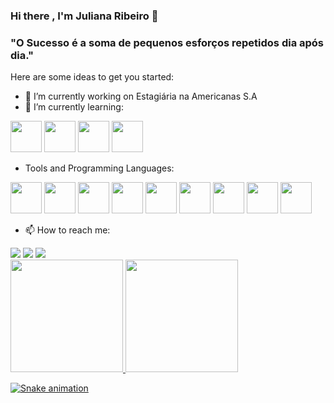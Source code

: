 ### Hi there , I'm Juliana Ribeiro 👋

###  "O Sucesso é a soma de pequenos esforços repetidos dia após dia."

Here are some ideas to get you started:

- 🔭 I’m currently working on Estagiária na Americanas S.A
- 🌱 I’m currently learning:

<img src="https://cdn.jsdelivr.net/gh/devicons/devicon/icons/javascript/javascript-original.svg" width="50"/>

<img src="https://cdn.jsdelivr.net/gh/devicons/devicon/icons/jest/jest-plain.svg" width="50"/>

<img src="https://cdn.jsdelivr.net/gh/devicons/devicon/icons/react/react-original-wordmark.svg" width="50"/> 

<img src="https://cdn.jsdelivr.net/gh/devicons/devicon/icons/typescript/typescript-original.svg" width="50"/>
          
               
- Tools and Programming Languages:

<img src="https://cdn.jsdelivr.net/gh/devicons/devicon/icons/c/c-original.svg" width="50"/>    <img src="https://cdn.jsdelivr.net/gh/devicons/devicon/icons/django/django-plain-wordmark.svg" width="50"/>    <img src="https://cdn.jsdelivr.net/gh/devicons/devicon/icons/illustrator/illustrator-plain.svg" width="50"/>    <img src="https://cdn.jsdelivr.net/gh/devicons/devicon/icons/intellij/intellij-original-wordmark.svg" width="50"/>    <img src="https://cdn.jsdelivr.net/gh/devicons/devicon/icons/java/java-original-wordmark.svg" width="50"/>    <img src="https://cdn.jsdelivr.net/gh/devicons/devicon/icons/jira/jira-original-wordmark.svg" width="50"/>    <img src="https://cdn.jsdelivr.net/gh/devicons/devicon/icons/linux/linux-original.svg" width="50"/>    <img src="https://cdn.jsdelivr.net/gh/devicons/devicon/icons/postgresql/postgresql-original-wordmark.svg" width="50"/>    <img src="https://cdn.jsdelivr.net/gh/devicons/devicon/icons/vscode/vscode-original-wordmark.svg" width="50"/>
          

- 📫 How to reach me: 
<div> 
<a href="https://instagram.com/jubsribs" target="_blank"><img src="https://img.shields.io/badge/-Instagram-%23E4405F?style=for-the-badge&logo=instagram&logoColor=white" target="_blank"></a>
<a href = "mailto:contato@julianacrispina"><img src="https://img.shields.io/badge/Gmail-D14836?style=for-the-badge&logo=gmail&logoColor=white" target="_blank"></a>
<a href="https://www.linkedin.com/in/juliana-ribeiro-577658231" target="_blank"><img src="https://img.shields.io/badge/-LinkedIn-%230077B5?style=for-the-badge&logo=linkedin&logoColor=white" target="_blank"></a> 
</div> 


<div>
<a href="https://github.com/jubsribs">
<img height="180em" src="https://github-readme-stats.vercel.app/api/top-langs/?username=jubsribs&layout=compact&langs_count=7&theme=dracula"/>
<img height="180em" src="https://github-readme-stats.vercel.app/api?username=jubsribs&show_icons=true&theme=dracula&include_all_commits=true&count_private=true"/>
</div>
          
![Snake animation](https://github.com/jubsribs/jubsribs/blob/output/github-contribution-grid-snake.svg)
